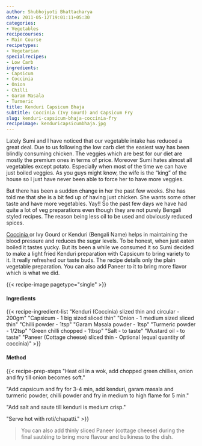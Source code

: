 ```yaml
---
author: Shubhojyoti Bhattacharya
date: 2011-05-12T19:01:11+05:30
categories:
- Vegetables
recipecourses:
- Main Course
recipetypes:
- Vegetarian
specialrecipes:
- Low Carb
ingredients:
- Capsicum
- Coccinia
- Onion
- Chilli
- Garam Masala
- Turmeric
title: Kenduri Capsicum Bhaja
subtitle: Coccinia (Ivy Gourd) and Capsicum Fry
slug: kenduri-capsicum-bhaja-coccinia-fry
recipeimage: kenduricapsicumbhaja.jpg
---
```


Lately Sumi and I have noticed that our vegetable intake has reduced a great deal. Due to us following the low carb diet the easiest way has been blindly consuming chicken. The veggies which are best for our diet are mostly the premium ones in terms of price. Moreover Sumi hates almost all vegetables except potato. Especially when most of the time we can have just boiled veggies. As you guys might know, the wife is the “king” of the house so I just have never been able to force her to have more veggies.

But there has been a sudden change in her the past few weeks. She has told me that she is a bit fed up of having just chicken. She wants some other taste and have more vegetables. Yay!! So the past few days we have had quite a lot of veg preparations even though they are not purely Bengali styled recipes. The reason being less oil to be used and obviously reduced spices.

[Coccinia ](http://en.wikipedia.org/wiki/Coccinia_grandis) or Ivy Gourd or Kenduri (Bengali Name) helps in maintaining the blood pressure and reduces the sugar levels. To be honest, when just eaten boiled it tastes yucky. But its been a while we consumed it so Sumi decided to make a light fried Kenduri preparation with Capsicum to bring variety to it. It really refreshed our taste buds. The recipe details only the plain vegetable preparation. You can also add Paneer to it to bring more flavor which is what we did.

{{< recipe-image pagetype="single" >}}

#### Ingredients

{{< recipe-ingredient-list
"Kenduri (Coccinia) slized thin and circular - 200gm"
"Capsicum - 1 big sized sliced thin"
"Onion - 1 medium sized sliced thin"
"Chilli powder - 1tsp"
"Garam Masala powder - 1tsp"
"Turmeric powder - 1/2tsp"
"Green chilli chopped - 1tbsp"
"Salt - to taste"
"Mustard oil - to taste"
"Paneer (Cottage cheese) sliced thin - Optional (equal quantity of coccinia)" >}}

#### Method

{{< recipe-prep-steps
"Heat oil in a wok, add chopped green chillies, onion and fry till onion becomes soft."

"Add capsicum and fry for 3-4 min, add kenduri, garam masala and turmeric powder, chilli powder and fry in medium to high flame for 5 min."

"Add salt and saute till kenduri is medium crisp."

"Serve hot with roti/chapatti." >}}

> You can also add thinly sliced Paneer (cottage cheese) during the final sautéing to bring more flavour and bulkiness to the dish.
